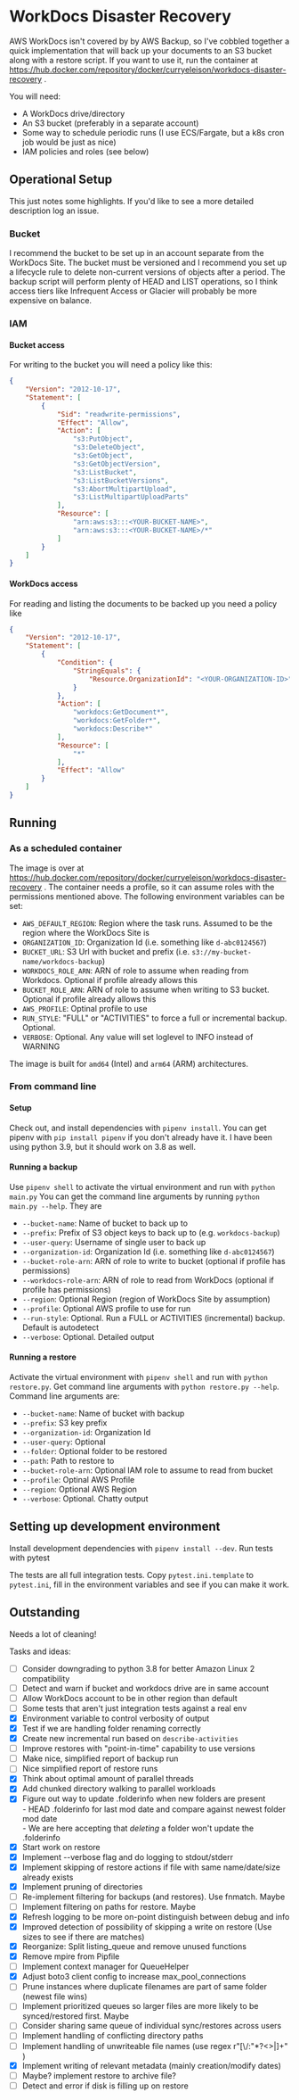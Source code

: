 # WorkDocs Disaster Recovery

AWS WorkDocs isn't covered by by AWS Backup, so I've cobbled together a quick implementation that will
back up your documents to an S3 bucket along with a restore script. If you want to use it, run the container
at https://hub.docker.com/repository/docker/curryeleison/workdocs-disaster-recovery .

You will need:
- A WorkDocs drive/directory
- An S3 bucket (preferably in a separate account)
- Some way to schedule periodic runs (I use ECS/Fargate, but a k8s cron job would be just as nice)
- IAM policies and roles (see below)


## Operational Setup

This just notes some highlights. If you'd like to see a more detailed description log an issue.

### Bucket

I recommend the bucket to be set up in an account separate from the WorkDocs Site. 
The bucket must be versioned and I recommend you set up a lifecycle rule to delete
non-current versions of objects after a period. The backup script will perform plenty
of HEAD and LIST operations, so I think access tiers like Infrequent Access or Glacier
will probably be more expensive on balance.

### IAM

#### Bucket access

For writing to the bucket you will need a policy like this:
```json
{
    "Version": "2012-10-17",
    "Statement": [
        {
            "Sid": "readwrite-permissions",
            "Effect": "Allow",
            "Action": [
                "s3:PutObject",
                "s3:DeleteObject",
                "s3:GetObject",
                "s3:GetObjectVersion",
                "s3:ListBucket",
                "s3:ListBucketVersions",
                "s3:AbortMultipartUpload",
                "s3:ListMultipartUploadParts"
            ],
            "Resource": [
                "arn:aws:s3:::<YOUR-BUCKET-NAME>",
                "arn:aws:s3:::<YOUR-BUCKET-NAME>/*"
            ]
        }
    ]
}
```


#### WorkDocs access

For reading and listing the documents to be backed up you need a policy like

```json
{
    "Version": "2012-10-17",
    "Statement": [
        {
            "Condition": {
                "StringEquals": {
                    "Resource.OrganizationId": "<YOUR-ORGANIZATION-ID>"
                }
            },
            "Action": [
                "workdocs:GetDocument*",
                "workdocs:GetFolder*",
                "workdocs:Describe*"
            ],
            "Resource": [
                "*"
            ],
            "Effect": "Allow"
        }
    ]
}
```

## Running

### As a scheduled container

The image is over at https://hub.docker.com/repository/docker/curryeleison/workdocs-disaster-recovery . 
The container needs a profile, so it can assume roles with the permissions mentioned above. The following 
environment variables can be set:

- `AWS_DEFAULT_REGION`: Region where the task runs. Assumed to be the region where the WorkDocs Site is
- `ORGANIZATION_ID`: Organization Id (i.e. something like `d-abc0124567`)
- `BUCKET_URL`: S3 Url with bucket and prefix (i.e. `s3://my-bucket-name/workdocs-backup`)
- `WORKDOCS_ROLE_ARN`: ARN of role to assume when reading from Workdocs. Optional if profile already allows this
- `BUCKET_ROLE_ARN`: ARN of role to assume when writing to S3 bucket. Optional if profile already allows this
- `AWS_PROFILE`: Optinal profile to use
- `RUN_STYLE`: "FULL" or "ACTIVITIES" to force a full or incremental backup. Optional.
- `VERBOSE`: Optional. Any value will set loglevel to INFO instead of WARNING

The image is built for `amd64` (Intel) and `arm64` (ARM) architectures.

### From command line

#### Setup

Check out, and install dependencies with `pipenv install`. You can get pipenv with `pip install pipenv` if you
don't already have it. I have been using python 3.9, but it should work on 3.8 as well.

#### Running a backup

Use `pipenv shell` to activate the virtual environment and run with `python main.py`
You can get the command line arguments by running `python main.py --help`. They are

- `--bucket-name`: Name of bucket to back up to
- `--prefix`: Prefix of S3 object keys to back up to (e.g. `workdocs-backup`)
- `--user-query`: Username of single user to back up
- `--organization-id`: Organization Id (i.e. something like `d-abc0124567`)
- `--bucket-role-arn`: ARN of role to write to bucket (optional if profile has permissions)
- `--workdocs-role-arn`: ARN of role to read from WorkDocs (optional if profile has permissions)
- `--region`: Optional Region (region of WorkDocs Site by assumption)
- `--profile`: Optional AWS profile to use for run
- `--run-style`: Optional. Run a FULL or ACTIVITIES (incremental) backup. Default is autodetect
- `--verbose`: Optional. Detailed output

#### Running a restore

Activate the virtual environment with `pipenv shell` and run with `python restore.py`. Get
command line arguments with `python restore.py --help`. Command line arguments are:

- `--bucket-name`: Name of bucket with backup
- `--prefix`: S3 key prefix
- `--organization-id`: Organization Id
- `--user-query`: Optional 
- `--folder`: Optional folder to be restored
- `--path`: Path to restore to
- `--bucket-role-arn`: Optional IAM role to assume to read from bucket
- `--profile`: Optinal AWS Profile
- `--region`: Optional AWS Region
- `--verbose`: Optional. Chatty output


## Setting up development environment

Install development dependencies with `pipenv install --dev`. Run tests with pytest

The tests are all full integration tests. Copy `pytest.ini.template` to `pytest.ini`, fill in the environment
variables and see if you can make it work.

## Outstanding

Needs a lot of cleaning!

Tasks and ideas:

- [ ] Consider downgrading to python 3.8 for better Amazon Linux 2 compatibility
- [ ] Detect and warn if bucket and workdocs drive are in same account
- [ ] Allow WorkDocs account to be in other region than default
- [ ] Some tests that aren't just integration tests against a real env
- [x] Environment variable to control verbosity of output
- [x] Test if we are handling folder renaming correctly
- [x] Create new incremental run based on `describe-activities`
- [ ] Improve restores with "point-in-time" capability to use versions
- [ ] Make nice, simplified report of backup run
- [ ] Nice simplified report of restore runs
- [x] Think about optimal amount of parallel threads
- [x] Add chunked directory walking to parallel workloads
- [x] Figure out way to update .folderinfo when new folders are present  
      - HEAD .folderinfo for last mod date and compare against newest folder mod date  
      - We are here accepting that _deleting_ a folder won't update the .folderinfo
- [x] Start work on restore
- [x] Implement --verbose flag and do logging to stdout/stderr
- [x] Implement skipping of restore actions if file with same name/date/size already exists
- [x] Implement pruning of directories
- [ ] Re-implement filtering for backups (and restores). Use fnmatch. Maybe
- [ ] Implement filtering on paths for restore. Maybe
- [x] Refresh logging to be more on-point distinguish between debug and info
- [x] Improved detection of possibility of skipping a write on restore (Use sizes to see if there are matches)
- [x] Reorganize: Split listing_queue and remove unused functions
- [x] Remove mpire from Pipfile
- [ ] Implement context manager for QueueHelper
- [x] Adjust boto3 client config to increase max_pool_connections
- [ ] Prune instances where duplicate filenames are part of same folder (newest file wins)
- [ ] Implement prioritized queues so larger files are more likely to be synced/restored first. Maybe
- [ ] Consider sharing same queue of individual sync/restores across users
- [ ] Implement handling of conflicting directory paths
- [ ] Implement handling of unwriteable file names (use regex r"[\\/:"*?<>|]+" )
- [x] Implement writing of relevant metadata (mainly creation/modify dates)
- [ ] Maybe? implement restore to archive file?
- [ ] Detect and error if disk is filling up on restore

